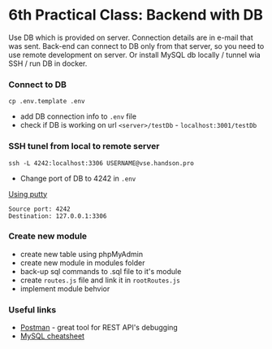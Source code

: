 # 6th Practical Class: Backend with DB

Use DB which is provided on server. Connection details are in e-mail that was sent. Back-end can connect to DB only from that server, so you need to use remote development on server. Or install MySQL db locally / tunnel wia SSH / run DB in docker.

### Connect to DB

```
cp .env.template .env
```

- add DB connection info to `.env` file
- check if DB is working on url `<server>/testDb` - `localhost:3001/testDb`

### SSH tunel from local to remote server

```
ssh -L 4242:localhost:3306 USERNAME@vse.handson.pro
```

- Change port of DB to 4242 in `.env`

[Using putty](https://www.linode.com/docs/databases/mysql/create-an-ssh-tunnel-for-mysql-remote-access/363-putty-04-mysql-ssh-tunnel.png)

```
Source port: 4242
Destination: 127.0.0.1:3306
```

### Create new module

- create new table using phpMyAdmin
- create new module in modules folder
- back-up sql commands to .sql file to it's module
- create `routes.js` file and link it in `rootRoutes.js`
- implement module behvior

### Useful links

- [Postman](https://www.getpostman.com/) - great tool for REST API's debugging
- [MySQL cheatsheet](https://devhints.io/mysql)
